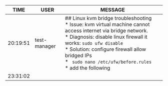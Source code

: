 TIME | USER | MESSAGE
--- | --- | ---
20:19:51 | test-manager | ## Linux kvm bridge troubleshooting <br/>* Issue: kvm virtual machine cannot access internet via bridge network.<br/>* Diagnosis: disable linux firewall it works: `sudo ufw disable`<br/>* Solution: configure firewall allow bridged IPs<br/>	* ` sudo nano /etc/ufw/before.rules`<br/>	* add the following
23:31:02 | | 
